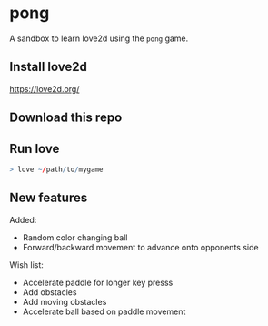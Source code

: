 # pong
A sandbox to learn love2d using the `pong` game.

## Install love2d
https://love2d.org/

## Download this repo


## Run love

```r
> love ~/path/to/mygame
```

## New features
Added: 
- Random color changing ball 
- Forward/backward movement to advance onto opponents side


Wish list:
- Accelerate paddle for longer key presss
- Add obstacles
- Add moving obstacles
- Accelerate ball based on paddle movement
